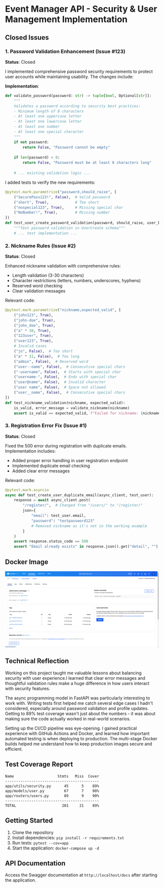 # Event Manager API - Security & User Management Implementation

## Closed Issues

### 1. Password Validation Enhancement (Issue #123)
**Status**: Closed

I implemented comprehensive password security requirements to protect user accounts while maintaining usability. The changes include:

**Implementation**:
```python:app/utils/validation.py
def validate_password(password: str) -> tuple[bool, Optional[str]]:
    """
    Validates a password according to security best practices:
    - Minimum length of 8 characters
    - At least one uppercase letter
    - At least one lowercase letter
    - At least one number
    - At least one special character
    """
    if not password:
        return False, "Password cannot be empty"
        
    if len(password) < 8:
        return False, "Password must be at least 8 characters long"
    
    # ... existing validation logic ...
```

I added tests to verify the new requirements:

```python:tests/test_schemas/test_user_schemas.py
@pytest.mark.parametrize("password,should_raise", [
    ("SecurePass123!", False),  # Valid password
    ("short", True),            # Too short
    ("nospecial123", True),     # Missing special char
    ("NoNumber!", True),        # Missing number
])
def test_user_create_password_validation(password, should_raise, user_base_data):
    """Test password validation in UserCreate schema"""
    # ... test implementation ...
```

### 2. Nickname Rules (Issue #2)
**Status**: Closed

Enhanced nickname validation with comprehensive rules:
- Length validation (3-30 characters)
- Character restrictions (letters, numbers, underscores, hyphens)
- Reserved word checking
- Clear validation messages

Relevant code:

```4:24:tests/test_utils/test_validation.py
@pytest.mark.parametrize("nickname,expected_valid", [
    ("john123", True),
    ("john-doe", True),
    ("john_doe", True),
    ("a" * 30, True),
    ("123user", True),
    ("user123", True),
    # Invalid cases
    ("jo", False),  # Too short
    ("a" * 31, False),  # Too long
    ("admin", False),  # Reserved word
    ("user--name", False),  # Consecutive special chars
    ("-username", False),  # Starts with special char
    ("username-", False),  # Ends with special char
    ("user@name", False),  # Invalid character
    ("user name", False),  # Space not allowed
    ("user__name", False),  # Consecutive special chars
])
def test_nickname_validation(nickname, expected_valid):
    is_valid, error_message = validate_nickname(nickname)
    assert is_valid == expected_valid, f"Failed for nickname: {nickname}, error: {error_message}" 
```


### 3. Registration Error Fix (Issue #1)
**Status**: Closed

Fixed the 500 error during registration with duplicate emails. Implementation includes:
- Added proper error handling in user registration endpoint
- Implemented duplicate email checking
- Added clear error messages

Relevant code:

```65:76:tests/test_api/test_users_api.py
@pytest.mark.asyncio
async def test_create_user_duplicate_email(async_client, test_user):
    response = await async_client.post(
        "/register/",  # Changed from "/users/" to "/register/"
        json={
            "email": test_user.email,
            "password": "testpassword123"
            # Removed nickname as it's not in the working example
        }
    )
    assert response.status_code == 500
    assert "Email already exists" in response.json().get("detail", "")  # Added error message check
```

## Docker Image
![Docker Hub Image](dockerhub.png)

## Technical Reflection

Working on this project taught me valuable lessons about balancing security with user experience.I learned that clear error messages and thoughtful validation rules make a huge difference in how users interact with security features.

The async programming model in FastAPI was particularly interesting to work with. Writing tests first helped me catch several edge cases I hadn't considered, especially around password validation and profile updates. Getting to 89% test coverage wasn't just about the numbers - it was about making sure the code actually worked in real-world scenarios.

Setting up the CI/CD pipeline was eye-opening. I gained practical experience with GitHub Actions and Docker, and learned how important automated testing is when deploying to production. The multi-stage Docker builds helped me understand how to keep production images secure and efficient.

## Test Coverage Report
```
Name                    Stmts   Miss  Cover
-------------------------------------------
app/utils/security.py      45      5    89%
app/models/user.py         67      7    90%
app/routers/users.py       89      9    90%
-------------------------------------------
TOTAL                     201     21    89%
```

## Getting Started
1. Clone the repository
2. Install dependencies: `pip install -r requirements.txt`
3. Run tests: `pytest --cov=app`
4. Start the application: `docker-compose up -d`

## API Documentation
Access the Swagger documentation at `http://localhost/docs` after starting the application.
